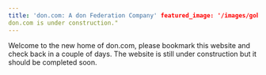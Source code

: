 ```yaml
---
title: 'don.com: A don Federation Company' featured_image: '/images/gohugo-default-sample-hero-image.jpg' description: "
don.com is under construction."
---
```


Welcome to the new home of don.com, please bookmark this website and check back in a couple of days. The website is
still under construction but it should be completed soon.

